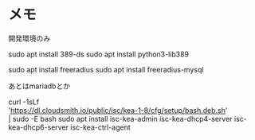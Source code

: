 # メモ

開発環境のみ

sudo apt install 389-ds
sudo apt install python3-lib389

sudo apt install freeradius
sudo apt install freeradius-mysql

あとはmariadbとか

curl -1sLf \
  'https://dl.cloudsmith.io/public/isc/kea-1-8/cfg/setup/bash.deb.sh' \
  | sudo -E bash
sudo apt install isc-kea-admin isc-kea-dhcp4-server isc-kea-dhcp6-server isc-kea-ctrl-agent
